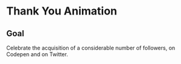# Thank You Animation

<!-- ## [Live Demo]() -->

## Goal

Celebrate the acquisition of a considerable number of followers, on Codepen and on Twitter.